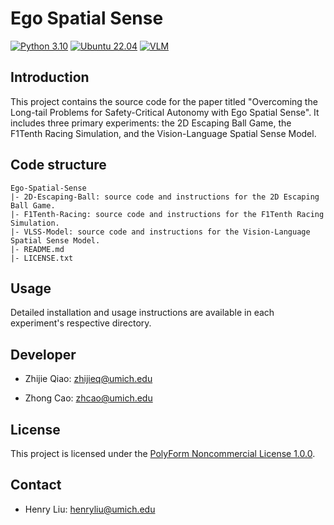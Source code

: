 # Ego Spatial Sense

[![Python 3.10](https://img.shields.io/badge/Python-3.10-blue.svg)](https://www.python.org/downloads/release/python-3100/)
[![Ubuntu 22.04](https://img.shields.io/badge/Ubuntu-22.04-orange.svg)](https://releases.ubuntu.com/22.04/)
[![VLM](https://img.shields.io/badge/VLM-GPT_4o-blueviolet.svg)](#)

## Introduction

This project contains the source code for the paper titled "Overcoming the Long-tail Problems for Safety-Critical
Autonomy with Ego Spatial Sense". It includes three primary experiments: the 2D Escaping Ball Game, the F1Tenth Racing Simulation, and the Vision-Language Spatial Sense Model.

## Code structure

```
Ego-Spatial-Sense
|- 2D-Escaping-Ball: source code and instructions for the 2D Escaping Ball Game.
|- F1Tenth-Racing: source code and instructions for the F1Tenth Racing Simulation.
|- VLSS-Model: source code and instructions for the Vision-Language Spatial Sense Model.
|- README.md
|- LICENSE.txt
```

## Usage

Detailed installation and usage instructions are available in each experiment's respective directory.


## Developer

- Zhijie Qiao: zhijieq@umich.edu

- Zhong Cao: zhcao@umich.edu


## License

This project is licensed under the [PolyForm Noncommercial License 1.0.0](LICENSE.txt).

## Contact

- Henry Liu: henryliu@umich.edu
